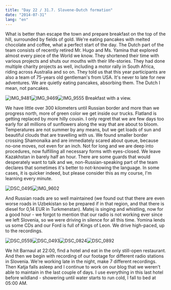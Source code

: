 ```yaml
---
title: "Day 22 / 31.7. Slovene-Dutch formation"
date: "2014-07-31"
lang: "en"
---
```


What is better than escape the town and prepare breakfast on the top of the hill, surrounded by fields of gold. We're eating pancakes with melted chocolate and coffee, what a perfect start of the day. The Dutch part of the team consists of recently retired Mr. Hugo and Ms. Yamina that explored almost every piece of the World we know. They shortened their time with various projects and shuts our mouths with their life-stories. They had done multiple charity projects as well, including a motor rally in South Africa, riding across Australia and so on. They told us that this year participants are also a team of 75-years old gentleman's from USA. It's never to late for new adventures. We are quietly eating pancakes, absorbing them. The Dutch I mean, not pancakes.

![IMG_9481](../images/IMG_9481.jpg)![IMG_9469](../images/IMG_9469.jpg)![IMG_9555](../images/IMG_9555.jpg) Breakfast with a view.

We have little over 300 kilometers until Russian border and more than we progress north, more of green color we get inside our trucks. Flatland is getting replaced by more hilly cousin. I only regret that we are few days too early for all millions of sunflowers along the way that are about to bloom. Temperatures are not summer by any means, but we get loads of sun and beautiful clouds that are travelling with us. We found smaller border crossing Shamonaika and are immediately scared about queue, because no-one moves, not even for an inch. Not for long and we are deep into procedures, now fulfilling all necessary forms with eyes-closed. We leave Kazakhstan in barely half an hour. There are some guards that would desperately want to talk and we, non-Russian-speaking part of the team declares that sometimes it's better to not-knowing the language. In some cases, it is quicker indeed, but please consider this as my course, I'm learning every minute.

![DSC_0495](../images/DSC_0495.jpg)![IMG_9602](../images/IMG_9602.jpg)

And Russian roads are so well maintained (we found out that there are even worse roads in Uzbekistan so be prepared if in that region, and that there is diesel for 0,14 EUR in Turkmenstan). Matej is singing and whistling, now for a good hour - we forgot to mention that our radio is not working ever since we left Slovenia, so we were driving in silence for all this time. Yomina lends us some CDs and our Ford is full of Kings of Leon. We drive high-paced, up to the recordings.

![DSC_0559](../images/DSC_0559.jpg)![DSC_0493](../images/DSC_0493.jpg)![DSC_0824](../images/DSC_0824.jpg)![DSC_0892](../images/DSC_0892.jpg)

We hit Barnaul at 22:00, find a hotel and eat in the only still-open restaurant. And then we begin with recording of our footage for different radio stations in Slovenia. We're working late in the night, make 7 different recordings. Then Katja falls asleep and I continue to work on our blog that we weren't able to maintain in the last couple of days. I use everything in this last hotel before wildland - showering until water starts to run cold, I fall to bed at 05:00 AM.

